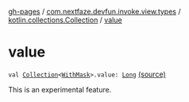 [gh-pages](../../index.md) / [com.nextfaze.devfun.invoke.view.types](../index.md) / [kotlin.collections.Collection](index.md) / [value](./value.md)

# value

`val `[`Collection`](https://kotlinlang.org/api/latest/jvm/stdlib/kotlin.collections/-collection/index.html)`<`[`WithMask`](../-with-mask/index.md)`>.value: `[`Long`](https://kotlinlang.org/api/latest/jvm/stdlib/kotlin/-long/index.html) [(source)](https://github.com/NextFaze/dev-fun/tree/master/devfun/src/main/java/com/nextfaze/devfun/invoke/view/types/EnumSet.kt#L31)

This is an experimental feature.

